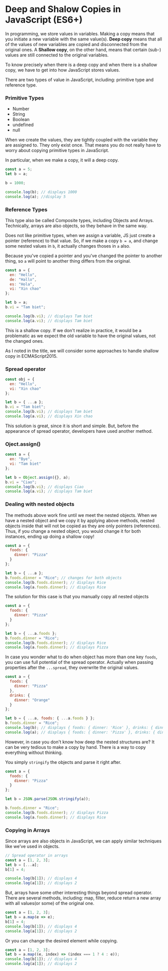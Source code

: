 # Deep and Shalow Copies in JavaScript (ES6+)

In programming, we store values in variables. Making a copy means that you initiate a new variable with the same value(s). <b>Deep copy</b> means that all of the values of new variables are copied and disconnected from the original ones. A <b>Shallow copy</b>, on the other hand, means that certain (sub-) values are still connected to the original variables.

To know precisely when there is a deep copy and when there is a shallow copy, we have to get into how JavaScript stores values.

There are two types of value in JavaScript, including: primitive type and reference type.

### Primitive Types

- Number
- String
- Boolean
- undefined
- null

When we create the values, they are tightly coupled with the variable they are assigned to. They only exist once. That means you do not really have to worry about copying primitive types in JavaScript.

In particular, when we make a copy, it will a deep copy.

```javascript
const a = 5;
let b = a;

b = 1000;

console.log(b); // displays 1000
console.log(a); //display 5
```

### Reference Types

This type also be called Composite types, including Objects and Arrays. Technically, arrays are also objects, so they behave in the same way.

Does not like primitive types, when we assign a variable, JS just create a pointer (reference) to that value. So, if we make a copy `b = a`, and change some nested values in `b`, it actually changes thoses in `a` also.

Because you've copied a pointer and you've changed the pointer to another thing, so `a` will point to another thing differs from the original.

```js
const a = {
  en: "Hello",
  de: "Hallo",
  es: "Hola",
  vi: "Xin chao"
};

let b = a;
b.vi = "Tam biet";

console.log(b.vi); // displays Tam biet
console.log(a.vi); // displays Tam biet
```

This is a shallow copy. If we don't realize in practice, it would be a problematic as we expect the old variable to have the original values, not the changed ones.

As I noted in the title, we will consider some approaches to handle shallow copy in ECMAScript2015.

### Spread operator

```js
const obj = {
  en: "Hello",
  vi: "Xin chao"
};

let b = { ...a };
b.vi = "Tam biet";
console.log(b.vi); // displays Tam biet
console.log(a.vi); // displays Xin chao
```

This solution is great, since it is short and simple. But, before the appearance of spread operator, developers have used another method.

### Oject.assign()

```js
const a = {
  en: "Bye",
  vi: "Tam biet"
};

let b = Object.assign({}, a);
b.vi = "Ciao";
console.log(b.vi); // displays Ciao
console.log(a.vi); // displays Tam biet
```

### Dealing with nested objects

The methods above work fine until we meet the nested objects. When we have a nested object and we copy it by applying above methods, nested objects inside that will not be copied as they are only pointers (references). Thus, if you change a nested object, you would change it for both instances, ending up doing a shallow copy!

```js
const a = {
  foods: {
    dinner: "Pizza"
  }
};

let b = { ...a };
b.foods.dinner = "Rice"; // changes for both objects
console.log(b.foods.dinner); // displays Rice
console.log(a.foods.dinner); // displays Rice
```

The solution for this case is that you manually copy all nested objects

```js
const a = {
  foods: {
    dinner: "Pizza"
  }
};

let b = { ...a.foods };
b.foods.dinner = "Rice";
console.log(b.foods.dinner); // displays Rice
console.log(a.foods.dinner); // displays Pizza
```

In case you wonder what to do when object has more than one key `foods`, you can use full potential of the spread operator. Actually when passing properties after the `...spread`, they overwrite the original values.

```js
const a = {
  foods: {
    dinner: "Pizza"
  },
  drinks: {
    dinner: "Orange"
  }
};

let b = { ...a, foods: { ...a.foods } };
b.foods.dinner = "Rice";
console.log(b); // displays { foods: { dinner: 'Rice' }, drinks: { dinner: 'Orange' } }
console.log(a); // displays { foods: { dinner: 'Pizza' }, drinks: { dinner: 'Orange' } }
```

However, in case you don't know how deep the nested structures are? It can be very tedious to make a copy by hand. There is a way to copy everything without thinking.

You simply `stringify` the objects and parse it right after.

```js
const a = {
  foods: {
    dinner: "Pizza"
  }
};

let b = JSON.parse(JSON.stringify(a));

b.foods.dinner = "Rice";
console.log(b.foods.dinner); // displays Pizza
console.log(a.foods.dinner); // displays Rice
```

### Copying in Arrays

Since arrays are also objects in JavaScript, we can apply similar techniques like we've used in objects.

```js
// Spread operator in arrays
const a = [1, 2, 3];
let b = [...a];
b[1] = 4;

console.log(b[1]); // displays 4
console.log(a[1]); // displays 2
```

But, arrays have some other interesting things beyond spread operator. There are several methods, including: map, filter, reduce return a new array with all values(or some) of the original one.

```js
const a = [1, 2, 3];
let b = a.map(e => e);
b[1] = 4;
console.log(b[1]); // displays 4
console.log(a[1]); // displays 2
```

Or you can change the desired element while copying.

```js
const a = [1, 2, 3];
let b = a.map((e, index) => (index === 1 ? 4 : e));
console.log(b[1]); // displays 4
console.log(a[1]); // displays 2
```
